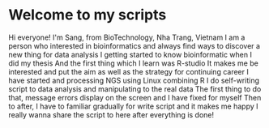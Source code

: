 # Welcome to my scripts
Hi everyone!
I'm Sang, from BioTechnology, Nha Trang, Vietnam
I am a person who interested in bioinformatics and always find ways to discover a new thing for data analysis
I getting started to know bioinformatic when I did my thesis
And the first thing which I learn was R-studio
It makes me be interested and put the aim as well as the strategy for continuing career
I have started and processing NGS using Linux combining R 
I do self-writing script to data analysis and manipulating to the real data
The first thing to do that, message errors display on the screen and I have fixed for myself
Then to after, I have to familiar gradually for write script and it makes me happy
I really wanna share the script to here after everything is done!
